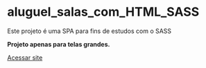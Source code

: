 # aluguel_salas_com_HTML_SASS
Este projeto é uma SPA para fins de estudos com o SASS

<strong>Projeto apenas para telas grandes.</strong>

<a href='https://youthful-clarke-9a166d.netlify.app/'>Acessar site</a>
